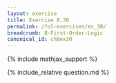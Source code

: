 ```yaml
---
layout: exercise
title: Exercise 8.30
permalink: /fol-exercises/ex_30/
breadcrumb: 8-First-Order-Logic
canonical_id: ch8ex30
---
```


{% include mathjax_support %}

<div id="hiddden">{% include_relative question.md %}</div>